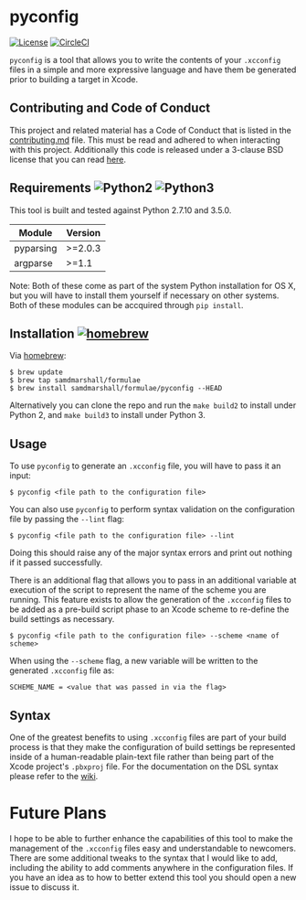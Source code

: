 pyconfig
========

[![License](https://img.shields.io/badge/License-3--Clause%20BSD-blue.svg)](./LICENSE)
[![CircleCI](https://img.shields.io/circleci/project/samdmarshall/pyconfig.svg)](https://circleci.com/gh/samdmarshall/pyconfig)
<!-- [![CircleCI](https://circleci.com/gh/samdmarshall/pyconfig.svg?style=svg)](https://circleci.com/gh/samdmarshall/pyconfig) -->

`pyconfig` is a tool that allows you to write the contents of your `.xcconfig` files in a simple and more expressive language and have them be generated prior to building a target in Xcode. 


## Contributing and Code of Conduct
This project and related material has a Code of Conduct that is listed in the [contributing.md](./contributing.md) file. This must be read and adhered to when interacting with this project. Additionally this code is released under a 3-clause BSD license that you can read [here](./LICENSE).


## Requirements ![Python2](https://img.shields.io/badge/Python2-2.7.10-brightgreen.svg) ![Python3](https://img.shields.io/badge/Python3-3.5.0-brightgreen.svg)
This tool is built and tested against Python 2.7.10 and 3.5.0. 

   Module | Version
----------|--------
pyparsing | >=2.0.3
 argparse | >=1.1

Note: Both of these come as part of the system Python installation for OS X, but you will have to install them yourself if necessary on other systems. Both of these modules can be accquired through `pip install`.


## Installation [![homebrew](https://img.shields.io/badge/homebrew-HEAD-orange.svg)](https://github.com/samdmarshall/homebrew-formulae)
Via [homebrew](http://brew.sh):

	$ brew update
	$ brew tap samdmarshall/formulae
	$ brew install samdmarshall/formulae/pyconfig --HEAD

Alternatively you can clone the repo and run the `make build2` to install under Python 2, and `make build3` to install under Python 3.

## Usage
To use `pyconfig` to generate an `.xcconfig` file, you will have to pass it an input:

	$ pyconfig <file path to the configuration file>

You can also use `pyconfig` to perform syntax validation on the configuration file by passing the `--lint` flag:

	$ pyconfig <file path to the configuration file> --lint

Doing this should raise any of the major syntax errors and print out nothing if it passed successfully.

There is an additional flag that allows you to pass in an additional variable at execution of the script to represent the name of the scheme you are running. This feature exists to allow the generation of the `.xcconfig` files to be added as a pre-build script phase to an Xcode scheme to re-define the build settings as necessary.

	$ pyconfig <file path to the configuration file> --scheme <name of scheme>

When using the `--scheme` flag, a new variable will be written to the generated `.xcconfig` file as:

	SCHEME_NAME = <value that was passed in via the flag>


## Syntax
One of the greatest benefits to using `.xcconfig` files are part of your build process is that they make the configuration of build settings be represented inside of a human-readable plain-text file rather than being part of the Xcode project's `.pbxproj` file. For the documentation on the DSL syntax please refer to the [wiki](../../wiki).

# Future Plans
I hope to be able to further enhance the capabilities of this tool to make the management of the `.xcconfig` files easy and understandable to newcomers. There are some additional tweaks to the syntax that I would like to add, including the ability to add comments anywhere in the configuration files. If you have an idea as to how to better extend this tool you should open a new issue to discuss it.

